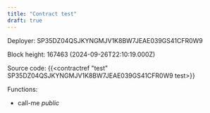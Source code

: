 ```yaml
---
title: "Contract test"
draft: true
---
```

Deployer: SP35DZ04QSJKYNGMJV1K8BW7JEAE039GS41CFR0W9


 



Block height: 167463 (2024-09-26T22:10:19.000Z)

Source code: {{<contractref "test" SP35DZ04QSJKYNGMJV1K8BW7JEAE039GS41CFR0W9 test>}}

Functions:

* call-me _public_
